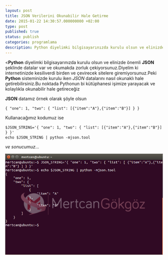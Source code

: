```yaml
---
layout: post
title: JSON Verilerini Okunabilir Hale Getirme
date: 2015-01-22 14:30:57.000000000 +02:00
type: post
published: true
status: publish
categories: programlama
description: Python diyelimki bilgisayarınızda kurulu olsun ve elinizde önemli JSON şeklinde datalar var ve okumakda zorluk çekiyorsunuz.Diyelim ki internetinizde
---
```

<**Python** diyelimki bilgisayarınızda kurulu olsun ve elinizde önemli **JSON** şeklinde datalar var ve okumakda zorluk çekiyorsunuz.Diyelim ki internetinizde kesiliverdi birden ve çevirecek sitelere giremiyorsunuz.Peki **Python** sisteminizde kurulu iken _JSON_ datalarını nasıl okunaklı hale getirebilirsiniz.Bu noktada Pythonun bi kütüphanesi işimize yarayacak ve kolaylıkla okunabilir hale getireceğiz

**JSON** datamız örnek olarak şöyle olsun

    { "one": 1, "two": { "list": [{"item":"A"},{"item":"B"}] } }

Kullanacağımız kodumuz ise

    $JSON_STRING='{ "one": 1, "two": { "list": [{"item":"A"},{"item":"B"}] } }'
    echo $JSON_STRING | python -mjson.tool

_ve sonucumuz..._

![pythonilejsonformattedgorsel1](/assets/pythonilejsonformattedgorsel1.png)
